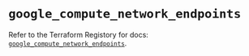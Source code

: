 # `google_compute_network_endpoints`

Refer to the Terraform Registory for docs: [`google_compute_network_endpoints`](https://registry.terraform.io/providers/hashicorp/google/4.73.1/docs/resources/compute_network_endpoints).
